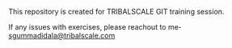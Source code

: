 This repository is created for TRIBALSCALE GIT training session.

If any issues with exercises, please reachout to me- sgummadidala@tribalscale.com
